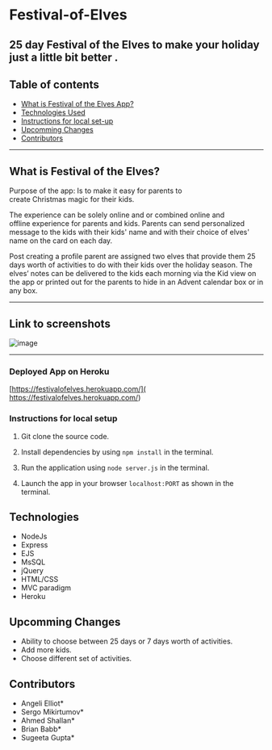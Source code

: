 # Festival-of-Elves
25 day Festival of the Elves to make your holiday just a little bit better .
---- 

 ## Table of contents
* [What is Festival of the Elves App?](#what-is-FOTEA)
* [Technologies Used](#technologies)
* [Instructions for local set-up](#instructions)
* [Upcomming Changes](#upcomming-changes)
* [Contributors](#contributors)

----

## What is Festival of the Elves? 

Purpose of the app: Is to make it easy for parents to create Christmas magic for their kids. 

The experience can be solely online and or combined online and offline experience for parents and kids. Parents can send personalized message to the kids with their kids' name and with their choice of elves' name on the card on each day.

Post creating a profile parent are assigned two elves that provide them 25 days worth of activities to do with their kids over the holiday season. The elves’ notes can be delivered to the kids each morning via the Kid view on the app or printed out for the parents to hide in an Advent calendar box or in any box.

----

## Link to screenshots
![image](https://github.com/Sugeeta32/Bootstrap-Portfolio/blob/master/images/Screenshot%20(64).png)

----

### Deployed App on Heroku

  [https://festivalofelves.herokuapp.com/]( https://festivalofelves.herokuapp.com/)


### Instructions for local setup

1. Git clone the source code.

2. Install dependencies by using `npm install` in the terminal.

3. Run the application using `node server.js` in the terminal.

4. Launch the app in your browser `localhost:PORT` as shown in the terminal.

## Technologies

* NodeJs
* Express
* EJS
* MsSQL
* jQuery
* HTML/CSS
* MVC paradigm
* Heroku



## Upcomming Changes
* Ability to choose between 25 days or 7 days worth of activities. 
* Add more kids.
* Choose different set of activities.


## Contributors

* Angeli Elliot*
* Sergo Mikirtumov*
* Ahmed Shallan*
* Brian Babb*
* Sugeeta Gupta*
    
